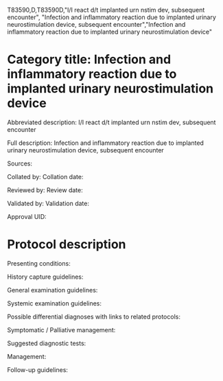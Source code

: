 T83590,D,T83590D,"I/I react d/t implanted urn nstim dev, subsequent encounter", "Infection and inflammatory reaction due to implanted urinary neurostimulation device, subsequent encounter","Infection and inflammatory reaction due to implanted urinary neurostimulation device"
# Category title: Infection and inflammatory reaction due to implanted urinary neurostimulation device

Abbreviated description: I/I react d/t implanted urn nstim dev, subsequent encounter

Full description: Infection and inflammatory reaction due to implanted urinary neurostimulation device, subsequent encounter

Sources:

Collated by:
Collation date:

Reviewed by:
Review date:

Validated by:
Validation date:

Approval UID:

# Protocol description

Presenting conditions:

History capture guidelines:

General examination guidelines:

Systemic examination guidelines:

Possible differential diagnoses with links to related protocols:

Symptomatic / Palliative management:

Suggested diagnostic tests:

Management:

Follow-up guidelines:

